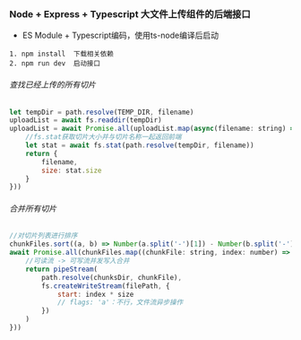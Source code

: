 ### Node + Express + Typescript 大文件上传组件的后端接口
- ES Module + Typescript编码，使用ts-node编译后启动
```shell
1. npm install  下载相关依赖
2. npm run dev  启动接口
```
###### 查找已经上传的所有切片
```javascript
let tempDir = path.resolve(TEMP_DIR, filename)
uploadList = await fs.readdir(tempDir)
uploadList = await Promise.all(uploadList.map(async(filename: string) => {
    //fs.stat获取切片大小并与切片名称一起返回前端
    let stat = await fs.stat(path.resolve(tempDir, filename))
    return {
        filename,
        size: stat.size
    }
}))
```
###### 合并所有切片
```javascript
//对切片列表进行排序
chunkFiles.sort((a, b) => Number(a.split('-')[1]) - Number(b.split('-')[1]))
await Promise.all(chunkFiles.map((chunkFile: string, index: number) => {
    //可读流 -> 可写流并发写入合并
    return pipeStream(
        path.resolve(chunksDir, chunkFile),
        fs.createWriteStream(filePath, {
            start: index * size
            // flags: 'a'：不行，文件流异步操作
        })
    )
}))
```
